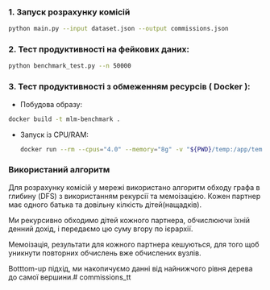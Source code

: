 ### 1. Запуск розрахунку комісій
```bash
python main.py --input dataset.json --output commissions.json  
```

### 2. Тест продуктивності на фейкових даних:
```bash
python benchmark_test.py --n 50000
```

### 3. Тест продуктивності з обмеженням ресурсів ( Docker ):
- Побудова образу:
```bash
docker build -t mlm-benchmark .
```
- Запуск із CPU/RAM:
    ```bash
    docker run --rm --cpus="4.0" --memory="8g" -v "${PWD}/temp:/app/temp" mlm-benchmark python benchmark_test.py --n 50000
    ```

### Використаний алгоритм
Для розрахунку комісій у мережі використано алгоритм обходу графа в глибину (DFS) з використанням рекурсії та мемоізацією. Кожен партнер має одного батька та довільну кілкість дітей(нащадків).

Ми рекурсивно обходимо дітей кожного партнера, обчислюючи їхній денний дохід, і передаємо цю суму вгору по ієрархії.

Мемоізація, результати для кожного партнера кешуються, для того щоб уникнути повторних обчислень вже обчислених вузлів.

Botttom-up підхід, ми накопичуємо данні від найнижчого рівня дерева до самої вершини.#   c o m m i s s i o n s _ t t  
 